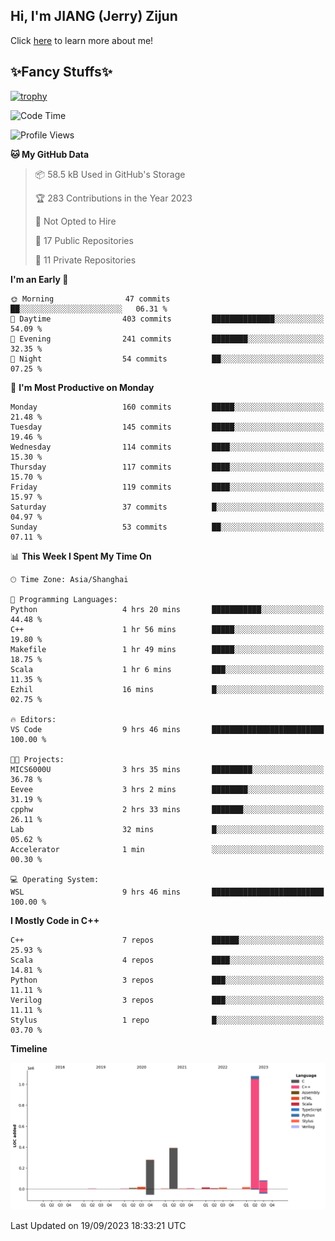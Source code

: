 ## Hi, I'm JIANG (Jerry) Zijun

Click [here](https://jzjerry.github.io/about/) to learn more about me!

## ✨Fancy Stuffs✨
[![trophy](https://github-profile-trophy.vercel.app/?username=jzjerry&theme=onedark)](https://github.com/ryo-ma/github-profile-trophy)
<!--START_SECTION:waka-->
![Code Time](http://img.shields.io/badge/Code%20Time-21%20hrs%2048%20mins-blue)

![Profile Views](http://img.shields.io/badge/Profile%20Views-8-blue)

**🐱 My GitHub Data** 

> 📦 58.5 kB Used in GitHub's Storage 
 > 
> 🏆 283 Contributions in the Year 2023
 > 
> 🚫 Not Opted to Hire
 > 
> 📜 17 Public Repositories 
 > 
> 🔑 11 Private Repositories 
 > 
**I'm an Early 🐤** 

```text
🌞 Morning                47 commits          ██░░░░░░░░░░░░░░░░░░░░░░░   06.31 % 
🌆 Daytime                403 commits         ██████████████░░░░░░░░░░░   54.09 % 
🌃 Evening                241 commits         ████████░░░░░░░░░░░░░░░░░   32.35 % 
🌙 Night                  54 commits          ██░░░░░░░░░░░░░░░░░░░░░░░   07.25 % 
```
📅 **I'm Most Productive on Monday** 

```text
Monday                   160 commits         █████░░░░░░░░░░░░░░░░░░░░   21.48 % 
Tuesday                  145 commits         █████░░░░░░░░░░░░░░░░░░░░   19.46 % 
Wednesday                114 commits         ████░░░░░░░░░░░░░░░░░░░░░   15.30 % 
Thursday                 117 commits         ████░░░░░░░░░░░░░░░░░░░░░   15.70 % 
Friday                   119 commits         ████░░░░░░░░░░░░░░░░░░░░░   15.97 % 
Saturday                 37 commits          █░░░░░░░░░░░░░░░░░░░░░░░░   04.97 % 
Sunday                   53 commits          ██░░░░░░░░░░░░░░░░░░░░░░░   07.11 % 
```


📊 **This Week I Spent My Time On** 

```text
🕑︎ Time Zone: Asia/Shanghai

💬 Programming Languages: 
Python                   4 hrs 20 mins       ███████████░░░░░░░░░░░░░░   44.48 % 
C++                      1 hr 56 mins        █████░░░░░░░░░░░░░░░░░░░░   19.80 % 
Makefile                 1 hr 49 mins        █████░░░░░░░░░░░░░░░░░░░░   18.75 % 
Scala                    1 hr 6 mins         ███░░░░░░░░░░░░░░░░░░░░░░   11.35 % 
Ezhil                    16 mins             █░░░░░░░░░░░░░░░░░░░░░░░░   02.75 % 

🔥 Editors: 
VS Code                  9 hrs 46 mins       █████████████████████████   100.00 % 

🐱‍💻 Projects: 
MICS6000U                3 hrs 35 mins       █████████░░░░░░░░░░░░░░░░   36.78 % 
Eevee                    3 hrs 2 mins        ████████░░░░░░░░░░░░░░░░░   31.19 % 
cpphw                    2 hrs 33 mins       ███████░░░░░░░░░░░░░░░░░░   26.11 % 
Lab                      32 mins             █░░░░░░░░░░░░░░░░░░░░░░░░   05.62 % 
Accelerator              1 min               ░░░░░░░░░░░░░░░░░░░░░░░░░   00.30 % 

💻 Operating System: 
WSL                      9 hrs 46 mins       █████████████████████████   100.00 % 
```

**I Mostly Code in C++** 

```text
C++                      7 repos             ██████░░░░░░░░░░░░░░░░░░░   25.93 % 
Scala                    4 repos             ████░░░░░░░░░░░░░░░░░░░░░   14.81 % 
Python                   3 repos             ███░░░░░░░░░░░░░░░░░░░░░░   11.11 % 
Verilog                  3 repos             ███░░░░░░░░░░░░░░░░░░░░░░   11.11 % 
Stylus                   1 repo              █░░░░░░░░░░░░░░░░░░░░░░░░   03.70 % 
```



**Timeline**

![Lines of Code chart](https://raw.githubusercontent.com/Jzjerry/Jzjerry/main/assets/bar_graph.png)


 Last Updated on 19/09/2023 18:33:21 UTC
<!--END_SECTION:waka-->
